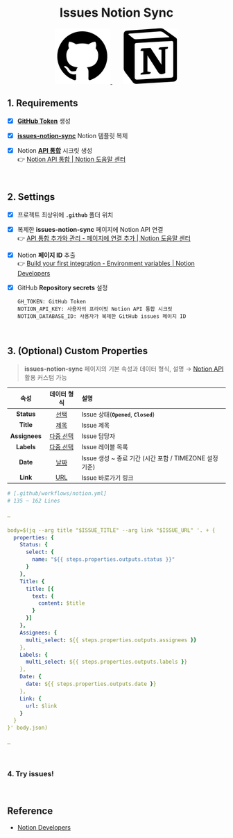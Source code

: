 <div align="center">

# Issues Notion Sync

</div>

<div align="center">

<a href="https://github.com">
  <picture>
    <source media="(prefers-color-scheme: dark)" width="128px" height="128px" srcset="images/github-dark.png">
    <img alt="GitHub logo" width="128px" height="128px" src="images/github-light.png">
  </picture>
</a>
&nbsp;&nbsp;&nbsp;&nbsp;&nbsp;
<a href="https://notion.com/product">
  <img alt="Notion logo" src="images/notion.png" width="128px" height="128px" />
</a>

</div>

## 1. Requirements

- [x] [**GitHub Token**](https://github.com/settings/tokens) 생성

- [x] [**issues-notion-sync**](https://herokwon.notion.site/1a6ca0268cb380278a7becb09c697ec6?v=1a6ca0268cb380c39bfd000c07e0b778) Notion 템플릿 복제

- [x] Notion [**API 통합**](https://notion.so/profile/integrations) 시크릿 생성  
       :point_right: [Notion API 통합 | Notion 도움말 센터](https://notion.com/ko/help/create-integrations-with-the-notion-api)

<br />

## 2. Settings

- [x] 프로젝트 최상위에 **`.github`** 폴더 위치

- [x] 복제한 **issues-notion-sync** 페이지에 Notion API 연결  
       :point_right: [API 통합 추가와 관리 - 페이지에 연결 추가 | Notion 도움말 센터](https://notion.com/ko/help/add-and-manage-connections-with-the-api?nxtPslug=add-and-manage-connections-with-the-api#%ED%8E%98%EC%9D%B4%EC%A7%80%EC%97%90-%EC%97%B0%EA%B2%B0-%EC%B6%94%EA%B0%80)

- [x] Notion **페이지 ID** 추출  
       :point_right: [Build your first integration - Environment variables | Notion Developers](https://developers.notion.com/docs/create-a-notion-integration#environment-variables)

- [x] GitHub **Repository secrets** 설정
  ```
  GH_TOKEN: GitHub Token
  NOTION_API_KEY: 사용자의 프라이빗 Notion API 통합 시크릿
  NOTION_DATABASE_ID: 사용자가 복제한 GitHub issues 페이지 ID
  ```

<br />

## 3. (Optional) Custom Properties

> **issues-notion-sync** 페이지의 기본 속성과 데이터 형식, 설명 → [Notion API](https://developers.notion.com/reference) 활용 커스텀 가능

|     속성      |        데이터 형식        | 설명                                                    |
| :-----------: | :-----------------------: | :------------------------------------------------------ |
|  **Status**   |      [선택][select]       | Issue 상태(**`Opened`**, **`Closed`**)                  |
|   **Title**   |       [제목][title]       | Issue 제목                                              |
| **Assignees** | [다중 선택][multi-select] | Issue 담당자                                            |
|  **Labels**   | [다중 선택][multi-select] | Issue 레이블 목록                                       |
|   **Date**    |       [날짜][date]        | Issue 생성 ~ 종료 기간 (시간 포함 / TIMEZONE 설정 기준) |
|   **Link**    |        [URL][url]         | Issue 바로가기 링크                                     |

[select]: https://developers.notion.com/reference/page-property-values#select "선택 형식 보기"
[title]: https://developers.notion.com/reference/page-property-values#title "제목 형식 보기"
[multi-select]: https://developers.notion.com/reference/page-property-values#multi-select "다중 선택 형식 보기"
[date]: https://developers.notion.com/reference/page-property-values#date "날짜 형식 보기"
[url]: https://developers.notion.com/reference/page-property-values#url "URL 형식 보기"

```yml
# [.github/workflows/notion.yml]
# 135 ~ 162 Lines

…

body=$(jq --arg title "$ISSUE_TITLE" --arg link "$ISSUE_URL" '. + {
  properties: {
    Status: {
      select: {
        name: "${{ steps.properties.outputs.status }}"
      }
    },
    Title: {
      title: [{
        text: {
          content: $title
        }
      }]
    },
    Assignees: {
      multi_select: ${{ steps.properties.outputs.assignees }}
    },
    Labels: {
      multi_select: ${{ steps.properties.outputs.labels }}
    },
    Date: {
      date: ${{ steps.properties.outputs.date }}
    },
    Link: {
      url: $link
    }
  }
}' body.json)

…
```

<br />

### 4. Try issues!

<br />

## Reference

- [Notion Developers](https://developers.notion.com)
